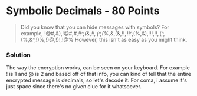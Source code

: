 # Symbolic Decimals - 80 Points
> Did you know that you can hide messages with symbols? For example, !@#$%^&*( is 123456789!<br /> Now Try: ^&,*$,&),!@#,*#,!!^,(&,!!$,(%,$^,(%,*&,(&,!!$,!!%,(%,$^,(%,&),!!!,!!$,(%,$^,(%,&^,!)%,!)@,!)!,!@% However, this isn't as easy as you might think.
### Solution
The way the encryption works, can be seen on your keyboard. For example ! is 1 and @ is 2 and based off of that info, you can kind of tell that the entire encrypted message is decimals, so let's decode it. For coma, i assume it's just space since there's no given clue for it whatsoever.
```
